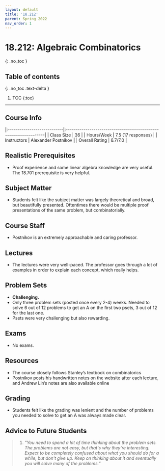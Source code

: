 ```yaml
---
layout: default
title: '18.212'
parent: Spring 2022
nav_order: 1
---
```


# 18.212: Algebraic Combinatorics
{: .no_toc }

## Table of contents
{: .no_toc .text-delta }

1. TOC
{:toc}

---

## Course Info

|:----------------------------|:-------------------------------------------------------------------|
| Class Size    		| 36                                                      		|
| Hours/Week        	| 7.5 (17 responses)                                          	| 
| Instructors         	| Alexander Postnikov					|
| Overall Rating	| 6.7/7.0						|

## Realistic Prerequisites
* Proof experience and some linear algebra knowledge are very useful. The 18.701 prerequisite is very helpful.

## Subject Matter
* Students felt like the subject matter was largely theoretical and broad, but beautifully presented. Oftentimes there would be multiple proof presentations of the same problem, but combinatorially.

## Course Staff
* Postnikov is an extremely approachable and caring professor.

## Lectures
* The lectures were very well-paced. The professor goes through a lot of examples in order to explain each concept, which really helps.

## Problem Sets
* **Challenging.**
* Only three problem sets (posted once every 2-4) weeks. Needed to solve 6 out of 12 problems to get an A on the first two psets, 3 out of 12 for the last one.
* Psets were very challenging but also rewarding.

## Exams
* No exams.

## Resources
* The course closely follows Stanley’s textbook on combinatorics
* Postnikov posts his handwritten notes on the website after each lecture, and Andrew Lin’s notes are also available online

## Grading
* Students felt like the grading was lenient and the number of problems you needed to solve to get an A was always made clear.

## Advice to Future Students
> 1. *”You need to spend a lot of time thinking about the problem sets. The problems are not
easy, but that's why they're interesting. Expect to be completely confused about what you should do for a while, but don't give up. Keep on thinking about it and eventually you will solve many of the problems.”*
